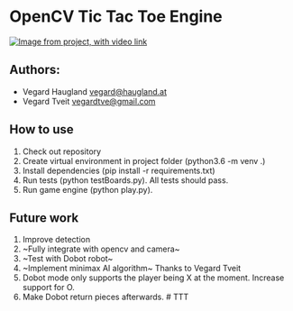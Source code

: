 OpenCV Tic Tac Toe Engine
=========================

[![Image from project, with video link](https://vegard.haugland.at/projects/opencv_tictactoe_engine/VID_20190408_155757.mp4.png)](https://www.dropbox.com/s/qwh9dm1otlfxhlq/VID_20190408_155757.mp4?dl=0)



Authors:
--------
* Vegard Haugland <vegard@haugland.at>
* Vegard Tveit <vegardtve@gmail.com>

How to use
----------

1. Check out repository
2. Create virtual environment in project folder (python3.6 -m venv .)
3. Install dependencies (pip install -r requirements.txt)
4. Run tests (python testBoards.py). All tests should pass.
5. Run game engine (python play.py).

Future work
-----------

1. Improve detection
2. ~Fully integrate with opencv and camera~
3. ~Test with Dobot robot~
4. ~Implement minimax AI algorithm~ Thanks to Vegard Tveit
5. Dobot mode only supports the player being X at the moment. Increase support for O.
6. Make Dobot return pieces afterwards.
#   T T T  
 